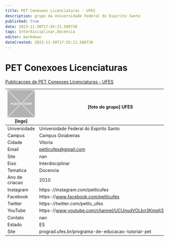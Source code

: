 ```yaml
---
title: PET Conexoes Licenciaturas - UFES
description: grupo da Universidade Federal do Espirito Santo
published: true
date: 2023-11-30T17:55:21.508738
tags: Interdisciplinar,Docencia
editor: markdown
dateCreated: 2023-11-30T17:55:21.508738
---
```


# PET Conexoes Licenciaturas

[Publicacoes de PET Conexoes Licenciaturas - UFES](/atividade/39PETConexoesLicenciaturasUFES/feed.md)

| ![placeholder.png](/placeholder.png) [logo] | [foto do grupo] UFES         |
| ------------------------------------------- | ------------------------------------------------- |
| Universidade                                | Universidade Federal do Espirito Santo      |
| Campus                                      | Campus Goiabeiras            |
| Cidade                                      | Vitoria             |
| Email                                       | petlicufes@gmail.com             |
| Site                                        | nan              |
| Eixo                                        | Interdisciplinar              |
| Tematica                                    | Docencia          |
| Ano de criacao                              | 2010        |
| Instagram                                   | https-//instagram.com/petlicufes         |
| Facebook                                    | https-//www.facebook.com/petlicufes          |
| Twitter                                     | https-//twitter.com/petlic_ufes           |
| YouTube                                     | https-//www.youtube.com/channel/UCUnudVOLbn3KmqIj3XYNyBA           |
| Contato                                     | nan         |
| Estado                                      |  ES            |
| Site                                        | prograd.ufes.br/programa-de-educacao-tutorial-pet |
